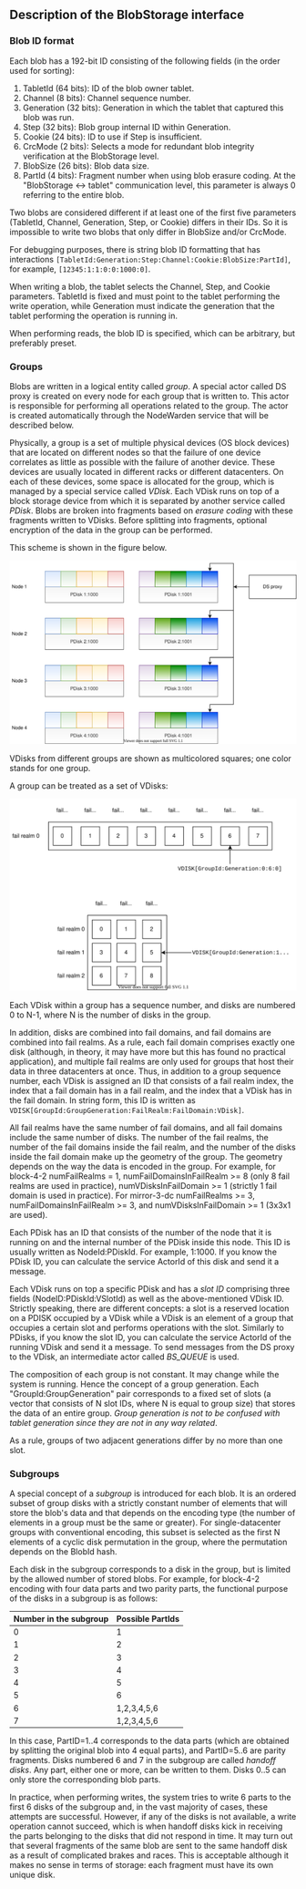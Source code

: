 ## Description of the BlobStorage interface

### Blob ID format

Each blob has a 192-bit ID consisting of the following fields (in the order used for sorting):

1. TabletId (64 bits): ID of the blob owner tablet.
2. Channel (8 bits): Channel sequence number.
3. Generation (32 bits): Generation in which the tablet that captured this blob was run.
4. Step (32 bits): Blob group internal ID within Generation.
5. Cookie (24 bits): ID to use if Step is insufficient.
6. CrcMode (2 bits): Selects a mode for redundant blob integrity verification at the BlobStorage level.
7. BlobSize (26 bits): Blob data size.
8. PartId (4 bits): Fragment number when using blob erasure coding. At the "BlobStorage <-> tablet" communication level, this parameter is always 0 referring to the entire blob.

Two blobs are considered different if at least one of the first five parameters (TabletId, Channel, Generation, Step, or Cookie) differs in their IDs. So it is impossible to write two blobs that only differ in BlobSize and/or CrcMode.

For debugging purposes, there is string blob ID formatting that has interactions `[TabletId:Generation:Step:Channel:Cookie:BlobSize:PartId]`, for example, `[12345:1:1:0:0:1000:0]`.

When writing a blob, the tablet selects the Channel, Step, and Cookie parameters. TabletId is fixed and must point to the tablet performing the write operation, while Generation must indicate the generation that the tablet performing the operation is running in.

When performing reads, the blob ID is specified, which can be arbitrary, but preferably preset.

### Groups

Blobs are written in a logical entity called *group*. A special actor called DS proxy is created on every node for each group that is written to. This actor is responsible for performing all operations related to the group. The actor is created automatically through the NodeWarden service that will be described below.

Physically, a group is a set of multiple physical devices (OS block devices) that are located on different nodes so that the failure of one device correlates as little as possible with the failure of another device. These devices are usually located in different racks or different datacenters. On each of these devices, some space is allocated for the group, which is managed by a special service called *VDisk*. Each VDisk runs on top of a block storage device from which it is separated by another service called *PDisk*. Blobs are broken into fragments based on *erasure coding* with these fragments written to VDisks. Before splitting into fragments, optional encryption of the data in the group can be performed.

This scheme is shown in the figure below.

![PDisk, VDisk, and a group](../../_assets/Slide3_group_layout.svg)

VDisks from different groups are shown as multicolored squares; one color stands for one group.

A group can be treated as a set of VDisks:

![Group](../../_assets/Slide_group_content.svg)

Each VDisk within a group has a sequence number, and disks are numbered 0 to N-1, where N is the number of disks in the group.

In addition, disks are combined into fail domains, and fail domains are combined into fail realms. As a rule, each fail domain comprises exactly one disk (although, in theory, it may have more but this has found no practical application), and multiple fail realms are only used for groups that host their data in three datacenters at once. Thus, in addition to a group sequence number, each VDisk is assigned an ID that consists of a fail realm index, the index that a fail domain has in a fail realm, and the index that a VDisk has in the fail domain. In string form, this ID is written as `VDISK[GroupId:GroupGeneration:FailRealm:FailDomain:VDisk]`.

All fail realms have the same number of fail domains, and all fail domains include the same number of disks. The number of the fail realms, the number of the fail domains inside the fail realm, and the number of the disks inside the fail domain make up the geometry of the group. The geometry depends on the way the data is encoded in the group. For example, for block-4-2 numFailRealms = 1, numFailDomainsInFailRealm >= 8 (only 8 fail realms are used in practice), numVDisksInFailDomain >= 1 (strictly 1 fail domain is used in practice). For mirror-3-dc numFailRealms >= 3, numFailDomainsInFailRealm >= 3, and numVDisksInFailDomain >= 1 (3x3x1 are used).

Each PDisk has an ID that consists of the number of the node that it is running on and the internal number of the PDisk inside this node. This ID is usually written as NodeId:PDiskId. For example, 1:1000. If you know the PDisk ID, you can calculate the service ActorId of this disk and send it a message.

Each VDisk runs on top a specific PDisk and has a *slot ID* comprising three fields (NodeID:PDiskId:VSlotId) as well as the above-mentioned VDisk ID. Strictly speaking, there are different concepts: a slot is a reserved location on a PDISK occupied by a VDisk while a VDisk is an element of a group that occupies a certain slot and performs operations with the slot. Similarly to PDisks, if you know the slot ID, you can calculate the service ActorId of the running VDisk and send it a message. To send messages from the DS proxy to the VDisk, an intermediate actor called *BS_QUEUE* is used.

The composition of each group is not constant. It may change while the system is running. Hence the concept of a group generation. Each "GroupId:GroupGeneration" pair corresponds to a fixed set of slots (a vector that consists of N slot IDs, where N is equal to group size) that stores the data of an entire group. *Group generation is not to be confused with tablet generation since they are not in any way related*.

As a rule, groups of two adjacent generations differ by no more than one slot.

### Subgroups

A special concept of a *subgroup* is introduced for each blob. It is an ordered subset of group disks with a strictly constant number of elements that will store the blob's data and that depends on the encoding type (the number of elements in a group must be the same or greater). For single-datacenter groups with conventional encoding, this subset is selected as the first N elements of a cyclic disk permutation in the group, where the permutation depends on the BlobId hash.

Each disk in the subgroup corresponds to a disk in the group, but is limited by the allowed number of stored blobs. For example, for block-4-2 encoding with four data parts and two parity parts, the functional purpose of the disks in a subgroup is as follows:

| Number in the subgroup | Possible PartIds |
| ---------------------- | ---------------- |
| 0                      | 1                |
| 1                      | 2                |
| 2                      | 3                |
| 3                      | 4                |
| 4                      | 5                |
| 5                      | 6                |
| 6                      | 1,2,3,4,5,6      |
| 7                      | 1,2,3,4,5,6      |

In this case, PartID=1..4 corresponds to the data parts (which are obtained by splitting the original blob into 4 equal parts), and PartID=5..6 are parity fragments. Disks numbered 6 and 7 in the subgroup are called *handoff disks*. Any part, either one or more, can be written to them. Disks 0..5 can only store the corresponding blob parts.

In practice, when performing writes, the system tries to write 6 parts to the first 6 disks of the subgroup and, in the vast majority of cases, these attempts are successful. However, if any of the disks is not available, a write operation cannot succeed, which is when handoff disks kick in receiving the parts belonging to the disks that did not respond in time. It may turn out that several fragments of the same blob are sent to the same handoff disk as a result of complicated brakes and races. This is acceptable although it makes no sense in terms of storage: each fragment must have its own unique disk.

